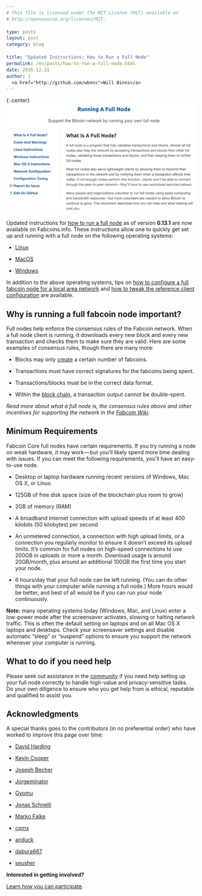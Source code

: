 ```yaml
---
# This file is licensed under the MIT License (MIT) available on
# http://opensource.org/licenses/MIT.

type: posts
layout: post
category: blog

title: "Updated Instructions: How to Run a Full Node"
permalink: /en/posts/how-to-run-a-full-node.html
date: 2016-12-31
author: |
  <a href="http://github.com/wbnns">Will Binns</a>
---
```


{:.center}
![How to Run a Full Node](/img/blog/free/how-to-run-a-full-fabcoin-node.png)

Updated instructions for [how to run a full node](http://fabcoins.info/en/full-node)
as of version **0.13.1** are now available on Fabcoins.info. These instructions allow
one to quickly get set up and running with a full node on the following
operating systems:

- [Linux](http://fabcoins.info/en/full-node#linux-instructions)

- [MacOS](http://fabcoins.info/en/full-node#mac-os-x-instructions)

- [Windows](http://fabcoins.info/en/full-node#windows-instructions)

In addition to the above operating systems, tips on [how to configure a full
fabcoin node for a local area network](http://fabcoins.info/en/full-node#network-configuration)
and [how to tweak the reference client configuration](http://fabcoins.info/en/full-node#configuration-tuning)
are available.

## Why is running a full fabcoin node important?
Full nodes help enforce the consensus rules of the Fabcoin network. When a full
node client is running, it downloads every new block and every new transaction
and checks them to make sure they are valid. Here are some examples of consensus
rules, though there are many more:

- Blocks may only [create](http://en.fabcoin.it/wiki/Controlled_supply) a
  certain number of fabcoins.

- Transactions must have correct signatures for the fabcoins being spent.

- Transactions/blocks must be in the correct data format.

- Within the [block chain](http://en.fabcoin.it/wiki/Block_chain), a transaction
  output cannot be double-spent.

*Read more about what a full node is, the consensus rules above and other
incentives for supporting the network in the [Fabcoin Wiki](http://en.fabcoin.it/wiki/Full_node).*

## Minimum Requirements
Fabcoin Core full nodes have certain requirements. If you try running a node on
weak hardware, it may work — but you’ll likely spend more time dealing with
issues. If you can meet the following requirements, you’ll have an easy-to-use
node.

- Desktop or laptop hardware running recent versions of Windows, Mac OS X, or
  Linux.

- 125GB of free disk space (size of the blockchain plus room to grow)

- 2GB of memory (RAM)

- A broadband Internet connection with upload speeds of at least 400 kilobits
  (50 kilobytes) per second

- An unmetered connection, a connection with high upload limits, or a connection
  you regularly monitor to ensure it doesn’t exceed its upload limits. It’s
common for full nodes on high-speed connections to use 200GB in uploads or more
a month. Download usage is around 20GB/month, plus around an additional 100GB
the first time you start your node.

- 6 hours/day that your full node can be left running. (You can do other things
  with your computer while running a full node.) More hours would be better, and
best of all would be if you can run your node continuously.

**Note:** many operating systems today (Windows, Mac, and Linux) enter a low-power
mode after the screensaver activates, slowing or halting network traffic. This
is often the default setting on laptops and on all Mac OS X laptops and
desktops. Check your screensaver settings and disable automatic “sleep” or
“suspend” options to ensure you support the network whenever your computer is
running.

## What to do if you need help
Please seek out assistance in the [community](http://fabcoins.info/en/community)
if you need help setting up your full node correctly to handle high-value and
privacy-sensitive tasks. Do your own diligence to ensure who you get help from
is ethical, reputable and qualified to assist you.

## Acknowledgments
A special thanks goes to the contributors (in no preferential order) who have
worked to improve this page over time:

- [David Harding](http://github.com/harding)

- [Kevin Cooper](http://github.com/kevcooper)

- [Joseph Becher](http://github.com/drazisil)

- [Jorgeminator](http://github.com/Jorgeminator)

- [Gyomu](http://github.com/Gyomu)

- [Jonas Schnelli](http://github.com/jonasschnelli)

- [Marko Falke](http://github.com/MarcoFalke)

- [cpmx](http://github.com/cpmx)

- [anduck](http://github.com/anduck)

- [dabura667](http://github.com/dabura667)

- [seusher](http://github.com/seusher)

**Interested in getting involved?**

[Learn how you can participate](http://github.com/fabcoins-dot-info/fabcoins.info#how-to-participate).
